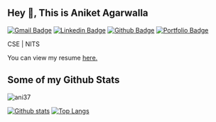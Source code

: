 
<!--
**ani37/ani37** is a ✨ _special_ ✨ repository because its `README.md` (this file) appears on your GitHub profile.

Here are some ideas to get you started:

- 🔭 I’m currently working on ...
- 🌱 I’m currently learning ...
- 👯 I’m looking to collaborate on ...
- 🤔 I’m looking for help with ...
- 💬 Ask me about ...
- 📫 How to reach me: ...
- 😄 Pronouns: ...
- ⚡ Fun fact: ...
-->

## Hey 👋, This is Aniket Agarwalla
[![Gmail Badge](https://img.shields.io/badge/-aniketagarwalla_ug@cse.nits.ac.in-c14438?style=flat&logo=Gmail&logoColor=white&link=mailto:aniketagarwalla_ug@cse.nits.ac.in)](mailto:aniketagarwalla_ug@cse.nits.ac.in) 
[![Linkedin Badge](https://img.shields.io/badge/-ani37-0072b1?style=flat&logo=Linkedin&logoColor=white&link=https://www.linkedin.com/in/ani37/)](https://www.linkedin.com/in/ani37/) [![Github Badge](https://img.shields.io/badge/-ani37-grey?style=flat&logo=github&logoColor=white&link=https://github.com/ani37/)](https://www.github.com/ani37/) [![Portfolio Badge](https://img.shields.io/badge/portfolio-web-blue?style=flat&link=https://ani37.github.io//)](https://ani37.github.io//) <p align='left'>CSE | NITS </p>

<p align='left'> You can view my resume <a href='https://ani37.github.io/aniket_agarwalla_resume.pdf ' target=_blank><u>here</u>.</a></p>

## Some of my Github Stats
<p align=left> <img src=https://komarev.com/ghpvc/?username=ani37 alt=ani37 /> </p>

[![Github stats](https://github-readme-stats.vercel.app/api?username=ani37&show_icons=true&include_all_commits=true)](https://github.com/ani37/)
[![Top Langs](https://github-readme-stats.vercel.app/api/top-langs/?username=ani37&layout=compact)](https://github.com/ani37/)



